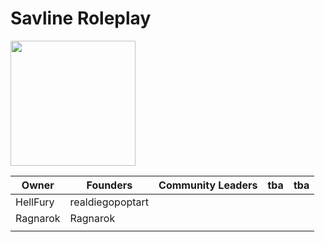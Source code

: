 # Savline Roleplay

<img width="200" src="https://github.com/savline/presskit/blob/main/rp-banner.png?raw=true">


| Owner    | Founders         | Community Leaders | tba | tba |
|----------|------------------|-------------------|-----|-----|
| HellFury | realdiegopoptart |                   |     |     |
| Ragnarok | Ragnarok         |                   |     |     |
|          |                  |                   |     |     |
